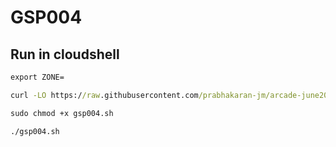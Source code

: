 # GSP004
## Run in cloudshell 
```cmd
export ZONE=

curl -LO https://raw.githubusercontent.com/prabhakaran-jm/arcade-june2024/master/Trivia-Week2/gsp004.sh

sudo chmod +x gsp004.sh

./gsp004.sh

```